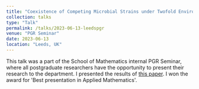 ```yaml
---
title: "Coexistence of Competing Microbial Strains under Twofold Environmental Variability and Demographic Fluctuations"
collection: talks
type: "Talk"
permalink: /talks/2023-06-13-leedspgr
venue: "PGR Seminar"
date: 2023-06-13
location: "Leeds, UK"
---
```


This talk was a part of the School of Mathematics internal PGR Seminar, where all postgraduate researchers have the opportunity to present their research to the department. I presented the results of [this paper](https://mattasker.github.io/publication/2023-07-14-coexistence). I won the award for 'Best presentation in Applied Mathematics'.
